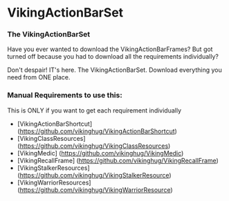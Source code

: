 # VikingActionBarSet


### The VikingActionBarSet

Have you ever wanted to download the VikingActionBarFrames?
But got turned off because you had to download all the requirements individually?

Don't despair! IT's here. The VikingActionBarSet.
Download everything you need from ONE place.


### Manual Requirements to use this:

This is ONLY if you want to get each requirement individually 

* [VikingActionBarShortcut] (https://github.com/vikinghug/VikingActionBarShortcut)
* [VikingClassResources] (https://github.com/vikinghug/VikingClassResources)
* [VikingMedic] (https://github.com/vikinghug/VikingMedic)
* [VikingRecallFrame] (https://github.com/vikinghug/VikingRecallFrame)
* [VikingStalkerResources] (https://github.com/vikinghug/VikingStalkerResource)
* [VikingWarriorResources] (https://github.com/vikinghug/VikingWarriorResource)
